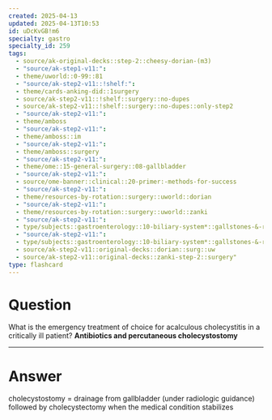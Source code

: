 ```yaml
---
created: 2025-04-13
updated: 2025-04-13T10:53
id: uDcKvGB!m6
specialty: gastro
specialty_id: 259
tags:
  - source/ak-original-decks::step-2::cheesy-dorian-(m3)
  - "source/ak-step1-v11:": 
  - theme/uworld::0-99::81
  - "source/ak-step2-v11::!shelf:": 
  - theme/cards-anking-did::1surgery
  - source/ak-step2-v11::!shelf::surgery::no-dupes
  - source/ak-step2-v11::!shelf::surgery::no-dupes::only-step2
  - "source/ak-step2-v11:": 
  - theme/amboss
  - "source/ak-step2-v11:": 
  - theme/amboss::im
  - "source/ak-step2-v11:": 
  - theme/amboss::surgery
  - "source/ak-step2-v11:": 
  - theme/ome::15-general-surgery::08-gallbladder
  - "source/ak-step2-v11:": 
  - source/ome-banner::clinical::20-primer:-methods-for-success
  - "source/ak-step2-v11:": 
  - theme/resources-by-rotation::surgery::uworld::dorian
  - "source/ak-step2-v11:": 
  - theme/resources-by-rotation::surgery::uworld::zanki
  - "source/ak-step2-v11:": 
  - type/subjects::gastroenterology::10-biliary-system*::gallstones-&-related-disorders::cholecystitis
  - "source/ak-step2-v11:": 
  - type/subjects::gastroenterology::10-biliary-system*::gallstones-&-related-disorders::cholecystitis::acalculous-cholecystitis
  - source/ak-step2-v11::original-decks::dorian::surg::uw
  - source/ak-step2-v11::original-decks::zanki-step-2::surgery"
type: flashcard
---
```


# Question
What is the emergency treatment of choice for acalculous cholecystitis in a critically ill patient?   **Antibiotics and percutaneous cholecystostomy**

---

# Answer
cholecystostomy = drainage from gallbladder (under radiologic guidance) followed by cholecystectomy when the medical condition stabilizes